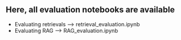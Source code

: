 ## Here, all evaluation notebooks are available

- Evaluating retrievals --> retrieval_evaluation.ipynb
- Evaluating RAG --> RAG_evaluation.ipynb
